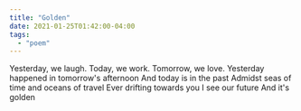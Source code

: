 ```yaml
---
title: "Golden"
date: 2021-01-25T01:42:00-04:00
tags:
  - "poem"
---
```


Yesterday, we laugh. Today, we work. Tomorrow, we love.
Yesterday happened in tomorrow's afternoon
And today is in the past
Admidst seas of time and oceans of travel
Ever drifting towards you
I see our future
And it's golden
